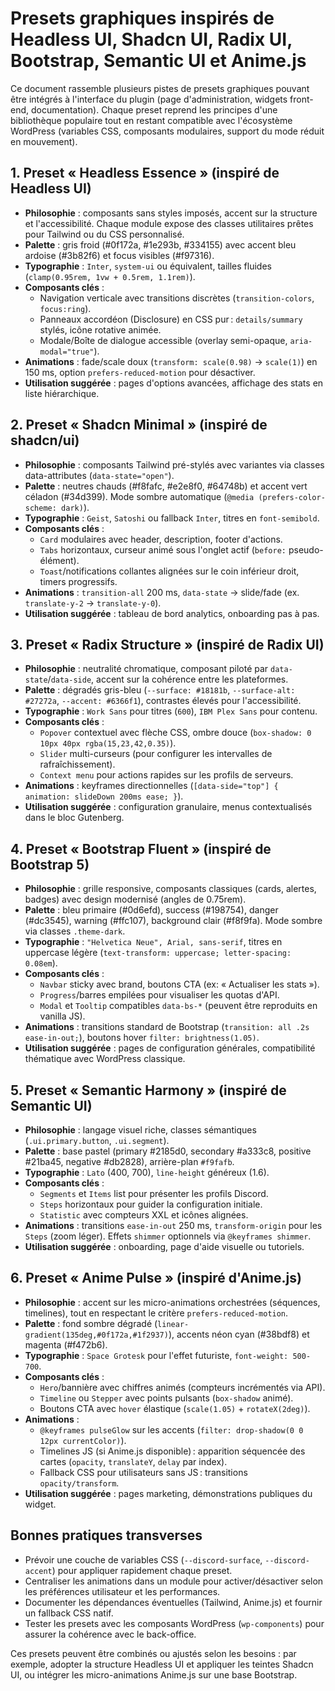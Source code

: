 # Presets graphiques inspirés de Headless UI, Shadcn UI, Radix UI, Bootstrap, Semantic UI et Anime.js

Ce document rassemble plusieurs pistes de presets graphiques pouvant être intégrés à l'interface du plugin (page d'administration, widgets front-end, documentation). Chaque preset reprend les principes d'une bibliothèque populaire tout en restant compatible avec l'écosystème WordPress (variables CSS, composants modulaires, support du mode réduit en mouvement).

## 1. Preset « Headless Essence » (inspiré de Headless UI)
- **Philosophie** : composants sans styles imposés, accent sur la structure et l'accessibilité. Chaque module expose des classes utilitaires prêtes pour Tailwind ou du CSS personnalisé.
- **Palette** : gris froid (#0f172a, #1e293b, #334155) avec accent bleu ardoise (#3b82f6) et focus visibles (#f97316).
- **Typographie** : `Inter`, `system-ui` ou équivalent, tailles fluides (`clamp(0.95rem, 1vw + 0.5rem, 1.1rem)`).
- **Composants clés** :
  - Navigation verticale avec transitions discrètes (`transition-colors`, `focus:ring`).
  - Panneaux accordéon (Disclosure) en CSS pur : `details/summary` stylés, icône rotative animée.
  - Modale/Boîte de dialogue accessible (overlay semi-opaque, `aria-modal="true"`).
- **Animations** : fade/scale doux (`transform: scale(0.98)` -> `scale(1)`) en 150 ms, option `prefers-reduced-motion` pour désactiver.
- **Utilisation suggérée** : pages d'options avancées, affichage des stats en liste hiérarchique.

## 2. Preset « Shadcn Minimal » (inspiré de shadcn/ui)
- **Philosophie** : composants Tailwind pré-stylés avec variantes via classes data-attributes (`data-state="open"`).
- **Palette** : neutres chauds (#f8fafc, #e2e8f0, #64748b) et accent vert céladon (#34d399). Mode sombre automatique (`@media (prefers-color-scheme: dark)`).
- **Typographie** : `Geist`, `Satoshi` ou fallback `Inter`, titres en `font-semibold`.
- **Composants clés** :
  - `Card` modulaires avec header, description, footer d'actions.
  - `Tabs` horizontaux, curseur animé sous l'onglet actif (`before:` pseudo-élément).
  - `Toast`/notifications collantes alignées sur le coin inférieur droit, timers progressifs.
- **Animations** : `transition-all` 200 ms, `data-state` -> slide/fade (ex. `translate-y-2` -> `translate-y-0`).
- **Utilisation suggérée** : tableau de bord analytics, onboarding pas à pas.

## 3. Preset « Radix Structure » (inspiré de Radix UI)
- **Philosophie** : neutralité chromatique, composant piloté par `data-state`/`data-side`, accent sur la cohérence entre les plateformes.
- **Palette** : dégradés gris-bleu (`--surface: #18181b`, `--surface-alt: #27272a`, `--accent: #6366f1`), contrastes élevés pour l'accessibilité.
- **Typographie** : `Work Sans` pour titres (`600`), `IBM Plex Sans` pour contenu.
- **Composants clés** :
  - `Popover` contextuel avec flèche CSS, ombre douce (`box-shadow: 0 10px 40px rgba(15,23,42,0.35)`).
  - `Slider` multi-curseurs (pour configurer les intervalles de rafraîchissement).
  - `Context menu` pour actions rapides sur les profils de serveurs.
- **Animations** : keyframes directionnelles (`[data-side="top"] { animation: slideDown 200ms ease; }`).
- **Utilisation suggérée** : configuration granulaire, menus contextualisés dans le bloc Gutenberg.

## 4. Preset « Bootstrap Fluent » (inspiré de Bootstrap 5)
- **Philosophie** : grille responsive, composants classiques (cards, alertes, badges) avec design modernisé (angles de 0.75rem).
- **Palette** : bleu primaire (#0d6efd), success (#198754), danger (#dc3545), warning (#ffc107), background clair (#f8f9fa). Mode sombre via classes `.theme-dark`.
- **Typographie** : `"Helvetica Neue", Arial, sans-serif`, titres en uppercase légère (`text-transform: uppercase; letter-spacing: 0.08em`).
- **Composants clés** :
  - `Navbar` sticky avec brand, boutons CTA (ex: « Actualiser les stats »).
  - `Progress`/barres empilées pour visualiser les quotas d'API.
  - `Modal` et `Tooltip` compatibles `data-bs-*` (peuvent être reproduits en vanilla JS).
- **Animations** : transitions standard de Bootstrap (`transition: all .2s ease-in-out;`), boutons hover `filter: brightness(1.05)`.
- **Utilisation suggérée** : pages de configuration générales, compatibilité thématique avec WordPress classique.

## 5. Preset « Semantic Harmony » (inspiré de Semantic UI)
- **Philosophie** : langage visuel riche, classes sémantiques (`.ui.primary.button`, `.ui.segment`).
- **Palette** : base pastel (primary #2185d0, secondary #a333c8, positive #21ba45, negative #db2828), arrière-plan `#f9fafb`.
- **Typographie** : `Lato` (400, 700), `line-height` généreux (1.6).
- **Composants clés** :
  - `Segments` et `Items` list pour présenter les profils Discord.
  - `Steps` horizontaux pour guider la configuration initiale.
  - `Statistic` avec compteurs XXL et icônes alignées.
- **Animations** : transitions `ease-in-out` 250 ms, `transform-origin` pour les `Steps` (zoom léger). Effets `shimmer` optionnels via `@keyframes shimmer`.
- **Utilisation suggérée** : onboarding, page d'aide visuelle ou tutoriels.

## 6. Preset « Anime Pulse » (inspiré d'Anime.js)
- **Philosophie** : accent sur les micro-animations orchestrées (séquences, timelines), tout en respectant le critère `prefers-reduced-motion`.
- **Palette** : fond sombre dégradé (`linear-gradient(135deg,#0f172a,#1f2937)`), accents néon cyan (#38bdf8) et magenta (#f472b6).
- **Typographie** : `Space Grotesk` pour l'effet futuriste, `font-weight: 500-700`.
- **Composants clés** :
  - `Hero`/bannière avec chiffres animés (compteurs incrémentés via API).
  - `Timeline` ou `Stepper` avec points pulsants (`box-shadow` animé).
  - Boutons CTA avec `hover` élastique (`scale(1.05)` + `rotateX(2deg)`).
- **Animations** :
  - `@keyframes pulseGlow` sur les accents (`filter: drop-shadow(0 0 12px currentColor)`).
  - Timelines JS (si Anime.js disponible) : apparition séquencée des cartes (`opacity`, `translateY`, `delay` par index).
  - Fallback CSS pour utilisateurs sans JS : transitions `opacity/transform`.
- **Utilisation suggérée** : pages marketing, démonstrations publiques du widget.

## Bonnes pratiques transverses
- Prévoir une couche de variables CSS (`--discord-surface`, `--discord-accent`) pour appliquer rapidement chaque preset.
- Centraliser les animations dans un module pour activer/désactiver selon les préférences utilisateur et les performances.
- Documenter les dépendances éventuelles (Tailwind, Anime.js) et fournir un fallback CSS natif.
- Tester les presets avec les composants WordPress (`wp-components`) pour assurer la cohérence avec le back-office.

Ces presets peuvent être combinés ou ajustés selon les besoins : par exemple, adopter la structure Headless UI et appliquer les teintes Shadcn UI, ou intégrer les micro-animations Anime.js sur une base Bootstrap.
